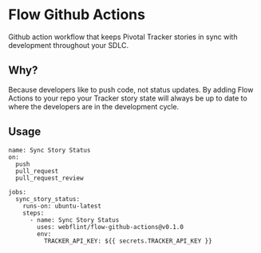 
# Flow Github Actions

Github action workflow that keeps Pivotal Tracker stories in sync with development throughout your SDLC.

## Why?

Because developers like to push code, not status updates.  By adding Flow Actions to your repo your Tracker story state will always be up to date to where the developers are in the development cycle.

## Usage

```
name: Sync Story Status
on:
  push
  pull_request
  pull_request_review

jobs:
  sync_story_status:
    runs-on: ubuntu-latest
    steps:
      - name: Sync Story Status
        uses: webflint/flow-github-actions@v0.1.0
        env:
          TRACKER_API_KEY: ${{ secrets.TRACKER_API_KEY }}
```
